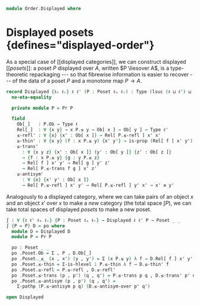 <!--
```agda
open import Cat.Prelude

open import Order.Base

import Order.Reasoning as Pr
```
-->

```agda
module Order.Displayed where
```

# Displayed posets {defines="displayed-order"}

As a special case of [[displayed categories]], we can construct
displayed [[_posets_]]: a poset $P$ displayed over $A$, written $P
\liesover A$, is a type-theoretic repackaging --- so that fibrewise
information is easier to recover --- of the data of a poset $P$ and a
monotone map $P \to A$.

```agda
record Displayed {ℓₒ ℓᵣ} ℓ ℓ' (P : Poset ℓₒ ℓᵣ) : Type (lsuc (ℓ ⊔ ℓ') ⊔ ℓₒ ⊔ ℓᵣ) where
  no-eta-equality

  private module P = Pr P

  field
    Ob[_]   : P.Ob → Type ℓ
    Rel[_]  : ∀ {x y} → x P.≤ y → Ob[ x ] → Ob[ y ] → Type ℓ'
    ≤-refl' : ∀ {x} {x' : Ob[ x ]} → Rel[ P.≤-refl ] x' x'
    ≤-thin' : ∀ {x y} (f : x P.≤ y) {x' y'} → is-prop (Rel[ f ] x' y')
    ≤-trans'
      : ∀ {x y z} {x' : Ob[ x ]} {y' : Ob[ y ]} {z' : Ob[ z ]}
      → {f : x P.≤ y} {g : y P.≤ z}
      → Rel[ f ] x' y' → Rel[ g ] y' z'
      → Rel[ P.≤-trans f g ] x' z'
    ≤-antisym'
      : ∀ {x} {x' y' : Ob[ x ]}
      → Rel[ P.≤-refl ] x' y' → Rel[ P.≤-refl ] y' x' → x' ≡ y'
```

<!--
```agda
  ≤-antisym-over
    : ∀ {x y} {f : x P.≤ y} {g : y P.≤ x} {x' y'}
    → Rel[ f ] x' y' → Rel[ g ] y' x'
    → PathP (λ i → Ob[ P.≤-antisym f g i ]) x' y'
  ≤-antisym-over {x = x} {f = f} {g} {x'} =
    transport
      (λ i → {f : x P.≤ p i} {g : p i P.≤ x} {y' : Ob[ p i ]}
           → Rel[ f ] x' y' → Rel[ g ] y' x'
           → PathP (λ j → Ob[ P.≤-antisym f g j ]) x' y')
      λ r s → transport
        (λ i → {f g : x P.≤ x} {y' : Ob[ x ]}
             → Rel[ P.≤-thin P.≤-refl f i ] x' y' → Rel[ P.≤-thin P.≤-refl g i ] y' x'
             → PathP (λ j → Ob[ P.Ob-is-set _ _ refl (P.≤-antisym f g) i j ]) x' y')
        ≤-antisym' r s
    where p = P.≤-antisym f g
```
-->

Analogously to a displayed category, where we can take pairs of an
object $x$ and an object $x'$ over $x$ to make a _new_ category (the
total space $\int P$), we can take total spaces of displayed _posets_ to
make a new poset.

```agda
∫ : ∀ {ℓ ℓ' ℓₒ ℓᵣ} {P : Poset ℓₒ ℓᵣ} → Displayed ℓ ℓ' P → Poset _ _
∫ {P = P} D = po where
  module D = Displayed D
  module P = Pr P

  po : Poset _ _
  po .Poset.Ob = Σ ⌞ P ⌟ D.Ob[_]
  po .Poset._≤_ (x , x') (y , y') = Σ (x P.≤ y) λ f → D.Rel[ f ] x' y'
  po .Poset.≤-thin = Σ-is-hlevel 1 P.≤-thin λ f → D.≤-thin' f
  po .Poset.≤-refl = P.≤-refl , D.≤-refl'
  po .Poset.≤-trans (p , p') (q , q') = P.≤-trans p q , D.≤-trans' p' q'
  po .Poset.≤-antisym (p , p') (q , q') =
    Σ-pathp (P.≤-antisym p q) (D.≤-antisym-over p' q')

open Displayed
```
